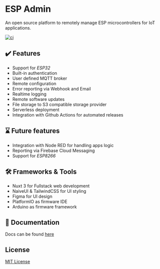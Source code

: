 # ESP Admin

An open source platform to remotely manage ESP microcontrollers for IoT applications.

[![ci](https://github.com/esp-admin/app/actions/workflows/ci.yml/badge.svg)](https://github.com/esp-admin/app/actions/workflows/ci.yml)


## ✔️ Features

- Support for _ESP32_
- Built-in authentication
- User defined MQTT broker
- Remote configuration
- Error reporting via Webhook and Email
- Realtime logging
- Remote software updates
- File storage to S3 compatible storage provider
- Serverless deployment
- Integration with Github Actions for automated releases

## ⌛ Future features

- Integration with Node RED for handling apps logic
- Reporting via Firebase Cloud Messaging
- Support for _ESP8266_

## 🛠️ Frameworks & Tools

- Nuxt 3 for Fullstack web development
- NaiveUI & TailwindCSS for UI styling
- Figma for UI design
- PlatformIO as firmware IDE
- Arduino as firmware framework

## 📝 Documentation

Docs can be found [here](https://esp-admin.tn/getting_started)

## License

[MIT License](./LICENSE)
